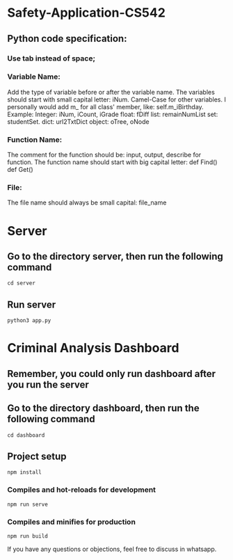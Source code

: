 # Safety-Application-CS542

## Python code specification:

### Use tab instead of space;

### Variable Name:
Add the type of variable before or after the variable name.
The variables should start with small capital letter: iNum.
Camel-Case for other variables.
I personally would add m_ for all class' member, like: self.m_iBirthday. 
Example:
Integer:   iNum, iCount, iGrade
float: fDiff
list: remainNumList
set: studentSet.
dict: url2TxtDict
object: oTree, oNode

### Function Name:
The comment for the function should be: input, output, describe for function.
The function name should start with big capital letter: 
def Find()
def Get()

### File:
The file name should always be small capital: file_name

# Server

## Go to the directory server, then run the following command
```
cd server
```

## Run server
```
python3 app.py
```

# Criminal Analysis Dashboard

## Remember, you could only run dashboard after you run the server

## Go to the directory dashboard, then run the following command
```
cd dashboard
```

## Project setup
```
npm install
```

### Compiles and hot-reloads for development
```
npm run serve
```

### Compiles and minifies for production
```
npm run build
```

If you have any questions or objections, feel free to discuss in whatsapp.